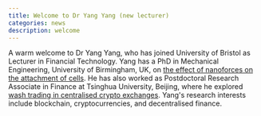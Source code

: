 ```yaml
---
title: Welcome to Dr Yang Yang (new lecturer)
categories: news
description: welcome
---
```

A warm welcome to Dr Yang Yang, who has joined University of Bristol as Lecturer in Financial Technology. Yang has a PhD in Mechanical Engineering, University of Birmingham, UK, on [the effect of nanoforces on the attachment of cells](https://etheses.bham.ac.uk//id/eprint/8502/). He has also worked as Postdoctoral Research Associate in Finance at Tsinghua University, Beijing, where he explored [wash trading in centralised crypto exchanges](https://cepr.org/voxeu/columns/wash-trading-centralised-crypto-exchanges-need-transparency-and-accountability). Yang's research interests include blockchain, cryptocurrencies, and decentralised finance.